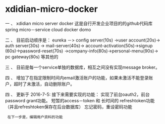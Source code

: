 # xdidian-micro-docker
一 、 xdidian  micro server docker 
这是自行开发企业项目的的github代码库
spring micro－service cloud docker domo

二 、 目前启动顺序是： eureka －> config server(10s) ->user account(20s)-> auth server(30s)
-> mail-server(40s)-> account-activation(50s)->signup (60s)->password-reset(70s)
->company-info(80s)->personal-menu(90s)-> pc gateway(80s)
 等其他的

三 、 目前是每一个service单独的数据库，相互之间没有实现message broker。

四 、 增加了在指定限制时间内email激活账户的功能，如果未激活不能登录账户，超时了未激活，自动删除账户。


四 、 更新于 2016-7-5: 接下来需要实现的功能： 
     实现了前台oauth2，前台 password grant功能。
     短暂的access－token 和 长时间的 refreshtoken功能（并且refreshtoken保存在后台数据库）
     忘记密码，重设密码功能
     
     在下一步是，编辑用户资料的功能
  
 

 
   